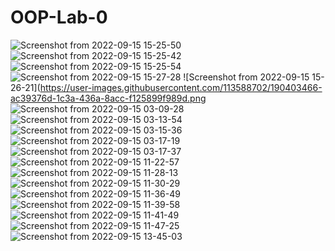 # OOP-Lab-0
![Screenshot from 2022-09-15 15-25-50](https://user-images.githubusercontent.com/113588702/190403384-af8d5435-0f1d-43a0-9bd1-69445e978e95.png)
![Screenshot from 2022-09-15 15-25-42](https://user-images.githubusercontent.com/113588702/190403374-d53c48e3-3f24-4f2e-a078-08dd517a2822.png)![Screenshot from 2022-09-15 15-25-54](https://user-images.githubusercontent.com/113588702/190403395-6884165d-f82f-42ae-ac8a-073577aab451.png)
![Screenshot from 2022-09-15 15-27-28](https://user-images.githubusercontent.com/113588702/190403446-e1d0bc18-59a3-4492-bd62-05bbfbf8e7bd.png)
![Screenshot from 2022-09-15 15-26-21](https://user-images.githubusercontent.com/113588702/190403466-ac39376d-1c3a-436a-8acc-f125899f989d.png
![Screenshot from 2022-09-15 03-09-28](https://user-images.githubusercontent.com/113588702/190401134-5d56c904-03ba-4229-b11e-ba42e4c86157.png)
![Screenshot from 2022-09-15 03-13-54](https://user-images.githubusercontent.com/113588702/190401138-c496eba0-4713-4e3f-a036-fbbe10dcdbbd.png)
![Screenshot from 2022-09-15 03-15-36](https://user-images.githubusercontent.com/113588702/190401140-40418369-46a7-4195-aea0-8133e23458f3.png)
![Screenshot from 2022-09-15 03-17-19](https://user-images.githubusercontent.com/113588702/190401145-552e5304-a8c8-4d4f-b441-30cc9ec40d3b.png)
![Screenshot from 2022-09-15 03-17-37](https://user-images.githubusercontent.com/113588702/190401151-7d3cc46c-1bd2-424d-bff5-c5a0c72271da.png)
![Screenshot from 2022-09-15 11-22-57](https://user-images.githubusercontent.com/113588702/190401157-e7465d2f-572f-4fe5-a2f4-2ec0953f6662.png)
![Screenshot from 2022-09-15 11-28-13](https://user-images.githubusercontent.com/113588702/190401159-96efe35c-5614-4cde-b1e9-1cbe8b0b8118.png)
![Screenshot from 2022-09-15 11-30-29](https://user-images.githubusercontent.com/113588702/190401162-568577a3-4f82-4c01-9e12-2bb6fdffd5c6.png)
![Screenshot from 2022-09-15 11-36-49](https://user-images.githubusercontent.com/113588702/190401163-1b55b1c9-92f4-4811-bfa2-433323da6cd6.png)
![Screenshot from 2022-09-15 11-39-58](https://user-images.githubusercontent.com/113588702/190401166-ecee4a27-f054-400b-8aa0-10c9edb46e57.png)
![Screenshot from 2022-09-15 11-41-49](https://user-images.githubusercontent.com/113588702/190401169-cb1353a5-3d0b-48b1-a55c-f088cf1404b2.png)
![Screenshot from 2022-09-15 11-47-25](https://user-images.githubusercontent.com/113588702/190401170-cb82602d-7e45-4055-b5ec-1277e6fe496d.png)
![Screenshot from 2022-09-15 13-45-03](https://user-images.githubusercontent.com/113588702/190401172-0ff64747-87dc-4776-b59c-59a72586c2dd.png)
